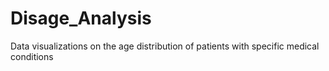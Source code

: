# Disage_Analysis
Data visualizations on the age distribution of patients with specific medical conditions
